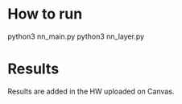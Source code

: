 # How to run

python3 nn_main.py
python3 nn_layer.py

# Results

Results are added in the HW uploaded on Canvas.
